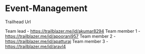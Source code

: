# Event-Management

Trailhead Url 

Team lead     - https://trailblazer.me/id/akumar8294
Team member 1 - https://trailblazer.me/id/apoorani957
Team member 2 - https://trailblazer.me/id/apatturaj
Team member 3 - https://trailblazer.me/id/aravl4
